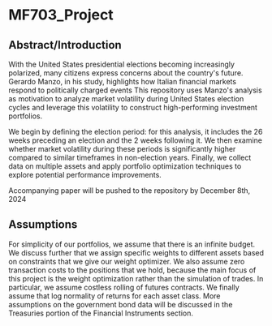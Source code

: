 # MF703_Project

## Abstract/Introduction
With the United States presidential elections becoming increasingly polarized, many citizens express concerns about the country's future. Gerardo Manzo, in his study, highlights how Italian financial markets respond to politically charged events This repository uses Manzo's analysis as motivation to analyze market volatility during United States election cycles and leverage this volatility to construct high-performing investment portfolios.


We begin by defining the election period: for this analysis, it includes the 26 weeks preceding an election and the 2 weeks following it. We then examine whether market volatility during these periods is significantly higher compared to similar timeframes in non-election years. Finally, we collect data on multiple assets and apply portfolio optimization techniques to explore potential performance improvements.

Accompanying paper will be pushed to the repository by December 8th, 2024

## Assumptions
For simplicity of our portfolios, we assume that there is an infinite budget. We discuss further that we assign specific weights to different assets based on constraints that we give our weight optimizer. We also assume zero transaction costs to the positions that we hold, because the main focus of this project is the weight optimization rather than the simulation of trades. In particular, we assume costless rolling of futures contracts.  We finally assume that log normality of returns for each asset class. More assumptions on the government bond data will be discussed in the Treasuries portion of the Financial Instruments section.
